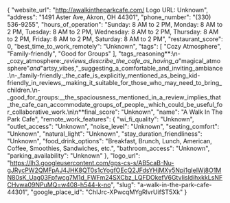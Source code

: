 {
  "website_url": "http://awalkintheparkcafe.com/ Logo URL: Unknown",
  "address": "1491 Aster Ave, Akron, OH 44301",
  "phone_number": "(330) 536-9255",
  "hours_of_operation": "Sunday: 8 AM to 2 PM, Monday: 8 AM to 2 PM, Tuesday: 8 AM to 2 PM, Wednesday: 8 AM to 2 PM, Thursday: 8 AM to 2 PM, Friday: 8 AM to 2 PM, Saturday: 8 AM to 2 PM",
  "restaurant_score": 0,
  "best_time_to_work_remotely": "Unknown",
  "tags": [
    "Cozy Atmosphere",
    "Family-friendly",
    "Good for Groups"
  ],
  "tags_reasoning**:\n-_cozy_atmosphere:__reviews_describe_the_cafe_as_having_a_\"magical_atmosphere\"_and_\"artsy_vibes,\"_suggesting_a_comfortable_and_inviting_ambiance.\n-_family-friendly:_the_cafe_is_explicitly_mentioned_as_being_kid-friendly_in_reviews,_making_it_suitable_for_those_who_may_need_to_bring_children.\n-_good_for_groups:__the_spaciousness_mentioned_in_a_review_implies_that_the_cafe_can_accommodate_groups_of_people,_which_could_be_useful_for_collaborative_work.\n\n**final_score": "Unknown",
  "name": "A Walk In The Park Cafe",
  "remote_work_features": {
    "wi_fi_quality": "Unknown",
    "outlet_access": "Unknown",
    "noise_level": "Unknown",
    "seating_comfort": "Unknown",
    "natural_light": "Unknown",
    "stay_duration_friendliness": "Unknown",
    "food_drink_options": "Breakfast, Brunch, Lunch, American, Coffee, Smoothies, Sandwiches, etc.",
    "bathroom_access": "Unknown",
    "parking_availability": "Unknown"
  },
  "logo_url": "https://lh3.googleusercontent.com/gps-cs-s/AB5caB-Nu-gJRycPW2QMFpAJ4JHK8QT0s1cYogfOEcQ2JFdsYHjMXy5Npi1gIelWj8O1MN80sK_Uag03Fpfwcg7M1d_FWFm24SXCbz_LQFDOkefV6GtvIisldihxkkLsNFCHvwa09NPuMQ=w408-h544-k-no",
  "slug": "a-walk-in-the-park-cafe-44301",
  "google_place_id": "ChIJrc-XPwcqMYgRlvrUifST5Xk"
}